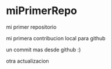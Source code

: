 # miPrimerRepo

mi primer repositorio 

mi primera contribucion local para github

un commit mas desde github :)

otra actualizacion 
